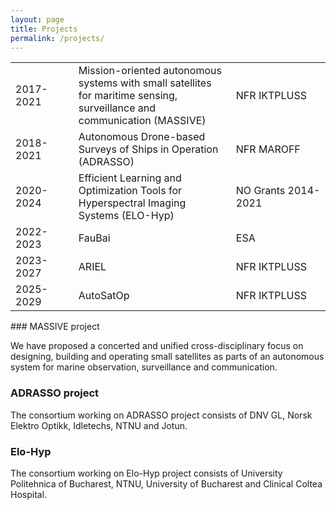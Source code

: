 ```yaml
---
layout: page
title: Projects
permalink: /projects/
---
```


<table>
<colgroup>
<col width="20%" />
<col width="50%" />
<col width="30%" />
</colgroup>
<tr>
<td markdown="span"> 2017-2021  </td>
<td markdown="span"> Mission-oriented autonomous systems with small satellites for maritime sensing, surveillance and communication (MASSIVE)  </td>
<td markdown="span">  NFR IKTPLUSS</td>
</tr>
<tr>
<td markdown="span"> 2018-2021</td>
<td markdown="span"> Autonomous Drone-based Surveys of Ships in Operation (ADRASSO)</td>
<td markdown="span">  NFR MAROFF</td>
</tr>
<tr>
<td markdown="span"> 2020-2024</td>
<td markdown="span"> Efficient Learning and Optimization Tools for Hyperspectral Imaging Systems (ELO-Hyp)</td>
<td markdown="span"> NO Grants 2014-2021</td>
</tr>
<tr>
<td markdown="span"> 2022-2023  </td>
<td markdown="span"> FauBai  </td>
<td markdown="span">  ESA</td>
</tr>
<tr>
<td markdown="span"> 2023-2027  </td>
<td markdown="span"> ARIEL  </td>
<td markdown="span">  NFR IKTPLUSS</td>
</tr>
<tr>
<td markdown="span"> 2025-2029  </td>
<td markdown="span"> AutoSatOp  </td>
<td markdown="span">  NFR IKTPLUSS</td>
</tr>
</table>
### MASSIVE project

We have proposed a concerted and unified cross-disciplinary focus on designing, building and operating small satellites as parts of an autonomous system for marine observation, surveillance and communication. 

### ADRASSO project

The  consortium working on ADRASSO project consists of DNV GL, Norsk Elektro Optikk, Idletechs, NTNU  and Jotun.

### Elo-Hyp

The  consortium working on Elo-Hyp project consists of  University Politehnica of Bucharest, NTNU, University of Bucharest and Clinical Coltea Hospital.
